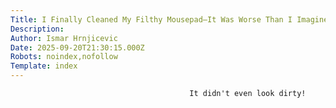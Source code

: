 ```yaml
---
Title: I Finally Cleaned My Filthy Mousepad—It Was Worse Than I Imagined
Description: 
Author: Ismar Hrnjicevic
Date: 2025-09-20T21:30:15.000Z
Robots: noindex,nofollow
Template: index
---
```


                                            It didn't even look dirty!
                                        